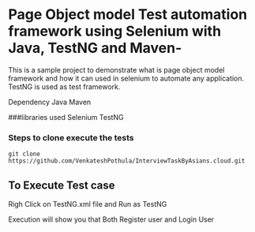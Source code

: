 # Page Object model Test automation framework using Selenium with Java, TestNG and Maven-
This is a sample project to demonstrate what is page object model framework and how it can used in selenium to automate any application.
TestNG is used as test framework.

Dependency
Java
Maven

###libraries used
Selenium
TestNG

### Steps to clone execute the tests
```
git clone https://github.com/VenkateshPothula/InterviewTaskByAsians.cloud.git

```

## To Execute Test case 
Righ Click on TestNG.xml file and Run as TestNG


Execution will show you that Both Register user and Login User 
